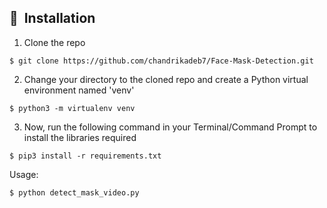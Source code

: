 ## 🚀&nbsp; Installation
1. Clone the repo
```
$ git clone https://github.com/chandrikadeb7/Face-Mask-Detection.git
```

2. Change your directory to the cloned repo and create a Python virtual environment named 'venv'
```
$ python3 -m virtualenv venv
```

3. Now, run the following command in your Terminal/Command Prompt to install the libraries required
```
$ pip3 install -r requirements.txt
```


Usage:

```
$ python detect_mask_video.py
```